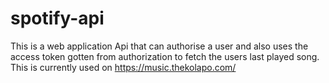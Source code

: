 # spotify-api
This is a web application Api that can authorise a user and also uses the access token gotten from authorization to fetch the users last played song. 
This is currently used on https://music.thekolapo.com/

